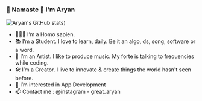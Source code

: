 ### 👋 Namaste 🙏 I'm Aryan

![Aryan's GitHub stats](https://github-readme-stats.vercel.app/api?username=great-aryan&theme=dark&show_icons=true&hide=contribs,issues))

- 🙎🏽‍♂️ I’m a Homo sapien.
- 📚 I’m a Student. I love to learn, daily. Be it an algo, ds, song, software or a word.
- 🎨 I’m an Artist. I like to produce music. My forte is talking to frequencies while coding.
- 🛠  I’m a Creator. I live to innovate & create things the world hasn't seen before.
- 👀 I’m interested in App Development
- 📫 Contact me : @instagram - great_aryan


<!---
great-aryan/great-aryan is a ✨ special ✨ repository because its `README.md` (this file) appears on your GitHub profile.
You can click the Preview link to take a look at your changes.
--->
